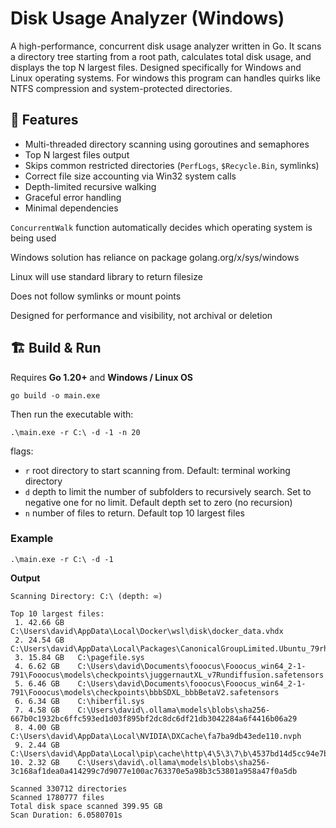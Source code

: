 # Disk Usage Analyzer (Windows)

A high-performance, concurrent disk usage analyzer written in Go. 
It scans a directory tree starting from a root path, calculates total disk usage, 
and displays the top N largest files. Designed specifically for Windows and Linux
operating systems. For windows this program can handles quirks like NTFS compression 
and system-protected directories.

## 🚀 Features

- Multi-threaded directory scanning using goroutines and semaphores
- Top N largest files output
- Skips common restricted directories (`PerfLogs`, `$Recycle.Bin`, symlinks)
- Correct file size accounting via Win32 system calls
- Depth-limited recursive walking
- Graceful error handling
- Minimal dependencies

`ConcurrentWalk` function automatically decides which operating system is being used

Windows solution has reliance on package golang.org/x/sys/windows

Linux will use standard library to return filesize

Does not follow symlinks or mount points

Designed for performance and visibility, not archival or deletion


## 🏗️ Build & Run

Requires **Go 1.20+** and **Windows / Linux OS**

```pwsh
go build -o main.exe
```

Then run the executable with:

```pwsh
.\main.exe -r C:\ -d -1 -n 20
```

flags:
- `r` root directory to start scanning from. Default: terminal working directory
- `d` depth to limit the number of subfolders to recursively search.
Set to negative one for no limit. Default depth set to zero (no recursion)
- `n` number of files to return. Default top 10 largest files

### Example

```pwsh
.\main.exe -r C:\ -d -1
```

**Output**
 
```pwsh
Scanning Directory: C:\ (depth: ∞)

Top 10 largest files:
 1. 42.66 GB   C:\Users\david\AppData\Local\Docker\wsl\disk\docker_data.vhdx
 2. 24.54 GB   C:\Users\david\AppData\Local\Packages\CanonicalGroupLimited.Ubuntu_79rhkp1fndgsc\LocalState\ext4.vhdx
 3. 15.84 GB   C:\pagefile.sys
 4. 6.62 GB    C:\Users\david\Documents\fooocus\Fooocus_win64_2-1-791\Fooocus\models\checkpoints\juggernautXL_v7Rundiffusion.safetensors
 5. 6.46 GB    C:\Users\david\Documents\fooocus\Fooocus_win64_2-1-791\Fooocus\models\checkpoints\bbbSDXL_bbbBetaV2.safetensors
 6. 6.34 GB    C:\hiberfil.sys
 7. 4.58 GB    C:\Users\david\.ollama\models\blobs\sha256-667b0c1932bc6ffc593ed1d03f895bf2dc8dc6df21db3042284a6f4416b06a29
 8. 4.00 GB    C:\Users\david\AppData\Local\NVIDIA\DXCache\fa7ba9db43ede110.nvph
 9. 2.44 GB    C:\Users\david\AppData\Local\pip\cache\http\4\5\3\7\b\4537bd14d5cc94e7b73fac5299ea971d99b17d3a6a4adbc8eace0df2
10. 2.32 GB    C:\Users\david\.ollama\models\blobs\sha256-3c168af1dea0a414299c7d9077e100ac763370e5a98b3c53801a958a47f0a5db

Scanned 330712 directories
Scanned 1780777 files
Total disk space scanned 399.95 GB
Scan Duration: 6.0580701s
```
